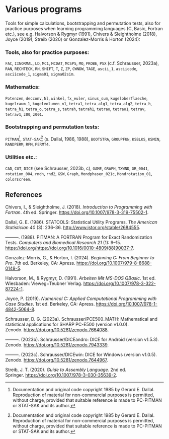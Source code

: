 # Various programs

Tools for simple calculations, bootstrapping and permutation tests, also for practice purposes when learning programming languages ​​(C, Basic, Fortran etc.), see e.g. Halvorson & Rygmyr (1991), Chivers & Sleightholme (2018), Joyce (2019), Streib (2020) or Gonzalez-Morris & Horton (2024):

### Tools, also for practice purposes:

`FAC`, `IINORMAL`, `LD`, `MC1`, `MCDAT`, `MCSPS`, `MO`, `PROBE`, `PSX` (c.f. Schrausser, 2023a), `RAN`, `RECHTECK`, `RN`, `SHIFT`, `T`, `Z`, `ZP`, `CWNDW`, `TAGE`, `ascii_1`, `asciicode`, `asciicode_1`, `sigma01`, `sigma02sim`.

### Mathematics:
`Potenzen`, `decconv`, `Nl`, `winkel`, `fx_euler`, `sinus_sum`, `kugeloberflaeche`, `kugelraum_1`, `kugelvolumen_n1`, `tetra1`, `tetra_alg1`, `tetra_alg2`, `tetra_h`, `tetra_h1`, `tetra_o`, `tetra_s`, `tetrah`, `tetrah1`, `tetrao`, `tetrao1`, `tetrav`, `tetrav1`, `z00`, `z001`.

### Bootstrapping and permutation tests:

`PITMAN`[^1], `STAT-SAK`[^1] (s. Dallal, 1986, 1988), `BOOTSTRA`, `GROUPFUN`, `KSBLKS`, `KSMIN`, `RANDPERM`, `RPM`, `PERMT4`.

### Utilities etc.:

`CAD`, `CUT`, `DICE` (see Schrausser, 2023b, c), `GAME`, `GRAPH`, `TXWND`, `GR_0041`, `rotation_004`, `rndn`, `rnd2`, `GSW`, `Graph`, `Mondphasen_021c`, `Mondrotation_01`, `colorscreen`.

## References

Chivers, I., & Sleightholme, J. (2018). *Introduction to Programming with Fortran*. 4th ed. Springer. https://doi.org/10.1007/978-3-319-75502-1.

Dallal, G. E. (1986). STATOOLS: Statistical Utility Programs. *The American Statistician 40* (3): 236–36. http://www.jstor.org/stable/2684555.

———. (1988). PITMAN: A FORTRAN Program for Exact Randomization Tests. *Computers and Biomedical Research 21* (1): 9–15. https://doi.org/https://doi.org/10.1016/0010-4809(88)90037-7.

Gonzalez-Morris, G., & Horton, I. (2024). *Beginning C: From Beginner to Pro*. 7th ed. Berkeley, CA: Apress. https://doi.org/10.1007/979-8-8688-0149-5.

Halvorson, M., & Rygmyr, D. (1991). *Arbeiten Mit MS-DOS QBasic*. 1st ed. Wiesbaden: Vieweg+Teubner Verlag. https://doi.org/10.1007/978-3-322-87224-1.

Joyce, P. (2019). *Numerical C: Applied Computational Programming with Case Studies*. 1st ed. Berkeley, CA: Apress. https://doi.org/10.1007/978-1-4842-5064-8.

Schrausser, D. G. (2023a). Schrausser/PCE500_MATH: Mathematical and statistical applications for SHARP PC-E500 (version v1.0.0). Zenodo. https://doi.org/10.5281/zenodo.7664088.

———. (2023b). Schrausser/DICEandro: DICE for Android (version v1.5.3). Zenodo. https://doi.org/10.5281/zenodo.7943339.

———. (2023c). Schrausser/DICEwin: DICE for Windows (version v1.0.5). Zenodo. https://doi.org/10.5281/zenodo.7644967.

Streib, J. T. (2020). *Guide to Assembly Language*. 2nd ed. Springer. https://doi.org/10.1007/978-3-030-35639-2.

[^1]:Documentation and original code copyright 1985 by Gerard E. Dallal. Reproduction of material for non-commercial purposes is permitted, without charge, provided that suitable reference is made to PC-PITMAN or STAT-SAK and its author. 
